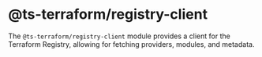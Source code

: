 # @ts-terraform/registry-client

The `@ts-terraform/registry-client` module provides a client for the Terraform Registry, allowing for fetching providers, modules, and metadata.

